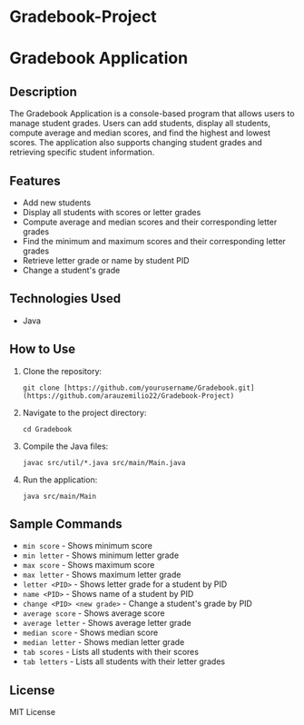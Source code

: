 # Gradebook-Project
# Gradebook Application

## Description
The Gradebook Application is a console-based program that allows users to manage student grades. Users can add students, display all students, compute average and median scores, and find the highest and lowest scores. 
The application also supports changing student grades and retrieving specific student information.

## Features
- Add new students
- Display all students with scores or letter grades
- Compute average and median scores and their corresponding letter grades
- Find the minimum and maximum scores and their corresponding letter grades
- Retrieve letter grade or name by student PID
- Change a student's grade

## Technologies Used
- Java

## How to Use
1. Clone the repository:
    ```
    git clone [https://github.com/yourusername/Gradebook.git](https://github.com/arauzemilio22/Gradebook-Project)
    ```
2. Navigate to the project directory:
    ```
    cd Gradebook
    ```
3. Compile the Java files:
    ```
    javac src/util/*.java src/main/Main.java
    ```
4. Run the application:
    ```
    java src/main/Main
    ```

## Sample Commands
- `min score` - Shows minimum score
- `min letter` - Shows minimum letter grade
- `max score` - Shows maximum score
- `max letter` - Shows maximum letter grade
- `letter <PID>` - Shows letter grade for a student by PID
- `name <PID>` - Shows name of a student by PID
- `change <PID> <new grade>` - Change a student's grade by PID
- `average score` - Shows average score
- `average letter` - Shows average letter grade
- `median score` - Shows median score
- `median letter` - Shows median letter grade
- `tab scores` - Lists all students with their scores
- `tab letters` - Lists all students with their letter grades

## License
MIT License
